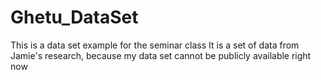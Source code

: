 # Ghetu_DataSet
This is a data set example for the seminar class
It is a set of data from Jamie's research, because my data set cannot be publicly available right now
